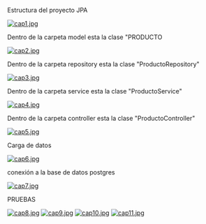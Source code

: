 Estructura del proyecto JPA

[![cap1.jpg](https://i.postimg.cc/PJ6XgtkW/cap1.jpg)](https://postimg.cc/JHkCJC00)

Dentro de la carpeta model esta la clase "PRODUCTO

[![cap2.jpg](https://i.postimg.cc/bw1xjMsG/cap2.jpg)](https://postimg.cc/xXTJv6GY)

Dentro de la carpeta repository esta la clase "ProductoRepository"

[![cap3.jpg](https://i.postimg.cc/TPwHYfm7/cap3.jpg)](https://postimg.cc/XrRgsMsd)

Dentro de la carpeta service esta la clase "ProductoService"

[![cap4.jpg](https://i.postimg.cc/MK1Gd8nF/cap4.jpg)](https://postimg.cc/1f5P32cG)

Dentro de la carpeta controller esta la clase "ProductoController"

[![cap5.jpg](https://i.postimg.cc/HLw4gNvZ/cap5.jpg)](https://postimg.cc/jWjJ6MbP)

Carga de datos

[![cap6.jpg](https://i.postimg.cc/zD7bTgcc/cap6.jpg)](https://postimg.cc/V5Sk8d1q)

conexión a la base de datos postgres

[![cap7.jpg](https://i.postimg.cc/y8H856tZ/cap7.jpg)](https://postimg.cc/Mv9wfwW6)

PRUEBAS

[![cap8.jpg](https://i.postimg.cc/xjv750v7/cap8.jpg)](https://postimg.cc/jCjZdYkQ)
[![cap9.jpg](https://i.postimg.cc/mgj1yFkD/cap9.jpg)](https://postimg.cc/fV3bwyxn)
[![cap10.jpg](https://i.postimg.cc/gky3gHKy/cap10.jpg)](https://postimg.cc/ZCR9R320)
[![cap11.jpg](https://i.postimg.cc/FR5h73Jz/cap11.jpg)](https://postimg.cc/1gHkdgB1)
